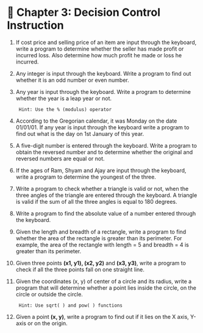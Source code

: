 # 📌 Chapter 3: Decision Control Instruction

1. If cost price and selling price of an item are input through the
keyboard, write a program to determine whether the seller has
made profit or incurred loss. Also determine how much profit he
made or loss he incurred.  

1. Any integer is input through the keyboard. Write a program to find
out whether it is an odd number or even number.  

1. Any year is input through the keyboard. Write a program to
determine whether the year is a leap year or not.

        Hint: Use the % (modulus) operator

1. According to the Gregorian calendar, it was Monday on the date
01/01/01. If any year is input through the keyboard write a program
to find out what is the day on 1st January of this year.  

1. A five-digit number is entered through the keyboard. Write a
program to obtain the reversed number and to determine whether
the original and reversed numbers are equal or not.  

1. If the ages of Ram, Shyam and Ajay are input through the keyboard,
write a program to determine the youngest of the three.  

1. Write a program to check whether a triangle is valid or not, when
the three angles of the triangle are entered through the keyboard.
A triangle is valid if the sum of all the three angles is equal to 180
degrees.  

1. Write a program to find the absolute value of a number entered
through the keyboard.  

1. Given the length and breadth of a rectangle, write a program to find
whether the area of the rectangle is greater than its perimeter. For
example, the area of the rectangle with length = 5 and breadth = 4
is greater than its perimeter.  

1. Given three points  **(x1, y1), (x2, y2)** and **(x3, y3)**, write a program
to check if all the three points fall on one straight line.  

1. Given the coordinates (x, y) of center of a circle and its radius, write
a program that will determine whether a point lies inside the circle, on the circle or outside the circle.

        Hint: Use sqrt( ) and pow( ) functions

1. Given a point **(x, y)**, write a program to find out if it lies on the X
axis, Y-axis or on the origin.
